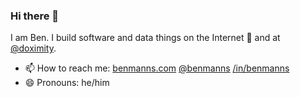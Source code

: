 ### Hi there 👋

I am Ben. I build software and data things on the Internet 💫 and at [@doximity](https://github.com/doximity).

- 📫 How to reach me: [benmanns.com](https://www.benmanns.com/) [@benmanns](https://twitter.com/benmanns) [/in/benmanns](https://www.linkedin.com/in/benmanns/)
- 😄 Pronouns: he/him
